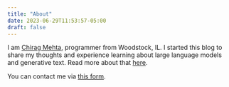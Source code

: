 ```yaml
---
title: "About"
date: 2023-06-29T11:53:57-05:00
draft: false
---
```


I am [Chirag Mehta](https://chir.ag), programmer from Woodstock, IL. I started this blog to share my thoughts and experience learning about large language models and generative text. Read more about that [here](/posts/introduction).

You can contact me via [this form](https://chir.ag/contact.shtml).